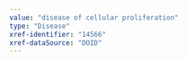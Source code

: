 ```yaml
---
value: "disease of cellular proliferation"
type: "Disease"
xref-identifier: "14566"
xref-dataSource: "DOID"
---
```

